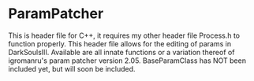 # ParamPatcher
This is header file for C++, it requires my other header file Process.h to function properly. This header file allows for the editing of params in DarkSoulsIII. Available are all innate functions or a variation thereof of igromanru's param patcher version 2.05. BaseParamClass has NOT been included yet, but will soon be included.
